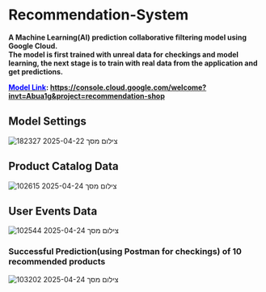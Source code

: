 # Recommendation-System

**A Machine Learning(AI) prediction collaborative filtering model using Google Cloud.**  
**The model is first trained with unreal data for checkings and model learning,
  the next stage is to train with real data from the application and get predictions.**  

**<u><span style="color:blue;">Model Link</span></u>: https://console.cloud.google.com/welcome?invt=Abua1g&project=recommendation-shop**

## Model Settings
![צילום מסך 2025-04-22 182327](https://github.com/user-attachments/assets/8a69c4bc-4ad5-4642-a616-fd04bb375d5e)

## Product Catalog Data
 ![צילום מסך 2025-04-24 102615](https://github.com/user-attachments/assets/6e06ea4c-bfc4-4bea-a896-94a300bf02b4)
## User Events Data
![צילום מסך 2025-04-24 102544](https://github.com/user-attachments/assets/e721d778-747b-4685-9ec5-d799a9ee2544)
### Successful Prediction(using Postman for checkings) of 10 recommended products

![צילום מסך 2025-04-24 103202](https://github.com/user-attachments/assets/54ea48d2-31fe-4281-baa1-53c852b5e984)



